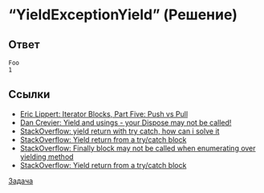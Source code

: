 # “YieldExceptionYield” (Решение)

## Ответ

```
Foo
1
```

## Ссылки

* [Eric Lippert: Iterator Blocks, Part Five: Push vs Pull](http://blogs.msdn.com/b/ericlippert/archive/2009/07/23/iterator-blocks-part-five-push-vs-pull.aspx)
* [Dan Crevier: Yield and usings - your Dispose may not be called!](http://blogs.msdn.com/b/dancre/archive/2008/03/14/yield-and-usings-your-dispose-may-not-be-called.aspx)
* [StackOverflow: yield return with try catch, how can i solve it](http://stackoverflow.com/questions/5067188/yield-return-with-try-catch-how-can-i-solve-it)
* [StackOverflow: Yield return from a try/catch block](http://stackoverflow.com/questions/7245150/yield-return-from-a-try-catch-block)
* [StackOverflow: Finally block may not be called when enumerating over yielding method](http://stackoverflow.com/questions/19930294/finally-block-may-not-be-called-when-enumerating-over-yielding-method)
* [StackOverflow: Yield return from a try/catch block](http://stackoverflow.com/questions/7245150/yield-return-from-a-try-catch-block)

[Задача](./YieldExceptionYield-P.md)